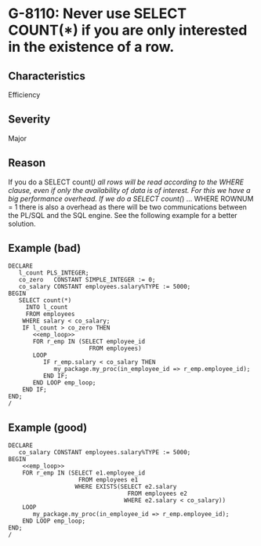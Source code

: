 # G-8110: Never use SELECT COUNT(*) if you are only interested in the existence of a row.

## Characteristics

Efficiency

## Severity

Major

## Reason

If you do a SELECT count(*) all rows will be read according to the WHERE clause, even if only the availability of data is of interest. For this we have a big performance overhead. If we do a SELECT count(*) ... WHERE ROWNUM = 1 there is also a overhead as there will be two communications between the PL/SQL and the SQL engine. See the following example for a better solution.

## Example (bad)

```
DECLARE
   l_count PLS_INTEGER;
   co_zero   CONSTANT SIMPLE_INTEGER := 0;
   co_salary CONSTANT employees.salary%TYPE := 5000;
BEGIN
   SELECT count(*)
     INTO l_count
     FROM employees
    WHERE salary < co_salary;
    IF l_count > co_zero THEN
       <<emp_loop>>
       FOR r_emp IN (SELECT employee_id
                       FROM employees)
       LOOP
          IF r_emp.salary < co_salary THEN
             my_package.my_proc(in_employee_id => r_emp.employee_id); 
          END IF;
       END LOOP emp_loop;
    END IF;
END;
/
```

## Example (good)

```
DECLARE
   co_salary CONSTANT employees.salary%TYPE := 5000;
BEGIN
    <<emp_loop>>
    FOR r_emp IN (SELECT e1.employee_id
                    FROM employees e1
                   WHERE EXISTS(SELECT e2.salary
                                  FROM employees e2
                                 WHERE e2.salary < co_salary))
    LOOP
       my_package.my_proc(in_employee_id => r_emp.employee_id); 
    END LOOP emp_loop;
END;
/
```